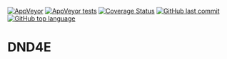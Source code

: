 [![AppVeyor](https://img.shields.io/appveyor/ci/walton713/dnd4e.svg)](https://ci.appveyor.com/project/walton713/dnd4e)
[![AppVeyor tests](https://img.shields.io/appveyor/tests/walton713/dnd4e.svg)](https://ci.appveyor.com/project/walton713/dnd4e)
[![Coverage Status](https://coveralls.io/repos/github/walton713/DND4E/badge.svg?branch=master)](https://coveralls.io/github/walton713/DND4E?branch=master)
[![GitHub last commit](https://img.shields.io/github/last-commit/walton713/dnd4e.svg)]()
[![GitHub top language](https://img.shields.io/github/languages/top/walton713/dnd4e.svg)]()

# DND4E